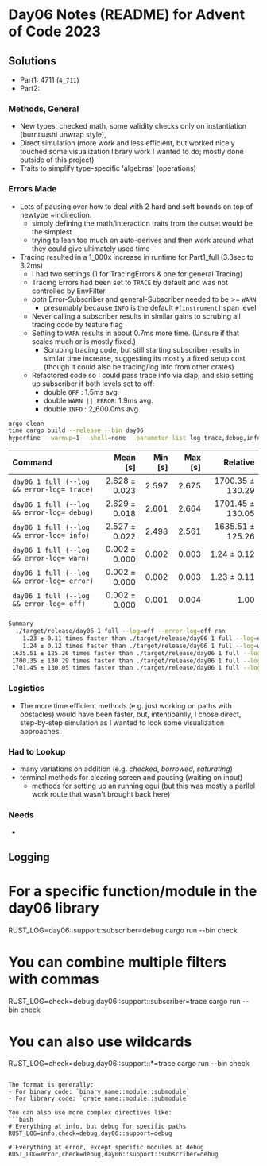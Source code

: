 # Day06 Notes (README) for Advent of Code 2023

## Solutions

- Part1: 4711 (`4_711`)
- Part2:

### Methods, General

- New types, checked math, some validity checks only on instantiation (burntsushi unwrap style),
- Direct simulation (more work and less efficient, but worked nicely touched some visualization library work I wanted to do; mostly done outside of this project)
- Traits to simplify type-specific 'algebras' (operations)

### Errors Made

- Lots of pausing over how to deal with 2 hard and soft bounds on top of newtype ~indirection.
  - simply defining the math/interaction traits from the outset would be the simplest
  - trying to lean too much on auto-derives and then work around what they could give ultimately used time
- Tracing resulted in a 1_000x increase in runtime for Part1_full (3.3sec to 3.2ms)
  - I had two settings (1 for TracingErrors & one for general Tracing)
  - Tracing Errors had been set to `TRACE` by default and was not controlled by EnvFilter
  - _both_ Error-Subscriber and general-Subscriber needed to be >= `WARN`
    - presumably because `INFO` is the default `#[instrument]` span level
  - Never calling a subscriber results in similar gains to scrubing all tracing code by feature flag
  - Setting to `WARN` results in about 0.7ms more time. (Unsure if that scales much or is mostly fixed.)
    - Scrubing tracing code, but still starting subscriber results in similar time increase, suggesting its mostly a fixed setup cost (though it could also be tracing/log info from other crates)
  - Refactored code so I could pass trace info via clap, and skip setting up subscriber if both levels set to off:
    - double `OFF`          :     1.5ms avg.
    - double `WARN || ERROR`:     1.9ms avg.
    - double `INFO`         : 2_600.0ms avg.

```zsh
argo clean
time cargo build --release --bin day06
hyperfine --warmup=1 --shell=none --parameter-list log trace,debug,info,warn,error,off './target/release/day06 1 full --log={log} --error-log={log}' --export-markdown=.output/profiling/day06_hyperfine_logparameterscan.md
```

| Command                                    |      Mean [s] | Min [s] | Max [s] |         Relative |
| :----------------------------------------- | ------------: | ------: | ------: | ---------------: |
| `day06 1 full (--log && error-log= trace)` | 2.628 ± 0.023 |   2.597 |   2.675 | 1700.35 ± 130.29 |
| `day06 1 full (--log && error-log= debug)` | 2.629 ± 0.018 |   2.601 |   2.664 | 1701.45 ± 130.05 |
| `day06 1 full (--log && error-log= info)`  | 2.527 ± 0.022 |   2.498 |   2.561 | 1635.51 ± 125.26 |
| `day06 1 full (--log && error-log= warn)`  | 0.002 ± 0.000 |   0.002 |   0.003 |      1.24 ± 0.12 |
| `day06 1 full (--log && error-log= error)` | 0.002 ± 0.000 |   0.002 |   0.003 |      1.23 ± 0.11 |
| `day06 1 full (--log && error-log= off)`   | 0.002 ± 0.000 |   0.001 |   0.004 |             1.00 |

```zsh
Summary
  ./target/release/day06 1 full --log=off --error-log=off ran
    1.23 ± 0.11 times faster than ./target/release/day06 1 full --log=error --error-log=error
    1.24 ± 0.12 times faster than ./target/release/day06 1 full --log=warn --error-log=warn
 1635.51 ± 125.26 times faster than ./target/release/day06 1 full --log=info --error-log=info
 1700.35 ± 130.29 times faster than ./target/release/day06 1 full --log=trace --error-log=trace
 1701.45 ± 130.05 times faster than ./target/release/day06 1 full --log=debug --error-log=debug
```

### Logistics

- The more time efficient methods (e.g. just working on paths with obstacles) would have been faster, but, intentioanlly, I chose direct, step-by-step simulation as I wanted to look some visualization approaches.

### Had to Lookup

- many variations on addition (e.g. _checked_, _borrowed_, _saturating_)
- terminal methods for clearing screen and pausing (waiting on input)
  - methods for setting up an running egui (but this was mostly a parllel work route that wasn't brought back here)

### Needs

-

## Logging

# For a specific function/module in the day06 library

RUST_LOG=day06::support::subscriber=debug cargo run --bin check

# You can combine multiple filters with commas

RUST_LOG=check=debug,day06::support::subscriber=trace cargo run --bin check

# You can also use wildcards

RUST_LOG=check=debug,day06::support::\*=trace cargo run --bin check

````

The format is generally:
- For binary code: `binary_name::module::submodule`
- For library code: `crate_name::module::submodule`

You can also use more complex directives like:
```bash
# Everything at info, but debug for specific paths
RUST_LOG=info,check=debug,day06::support=debug

# Everything at error, except specific modules at debug
RUST_LOG=error,check=debug,day06::support::subscriber=debug
````
